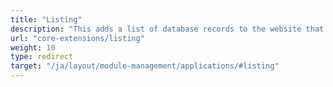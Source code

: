 ```yaml
---
title: "Listing"
description: "This adds a list of database records to the website that can be sorted, filtered and searched in the frontend."
url: "core-extensions/listing"
weight: 10
type: redirect
target: "/ja/layout/module-management/applications/#listing"
---
```

